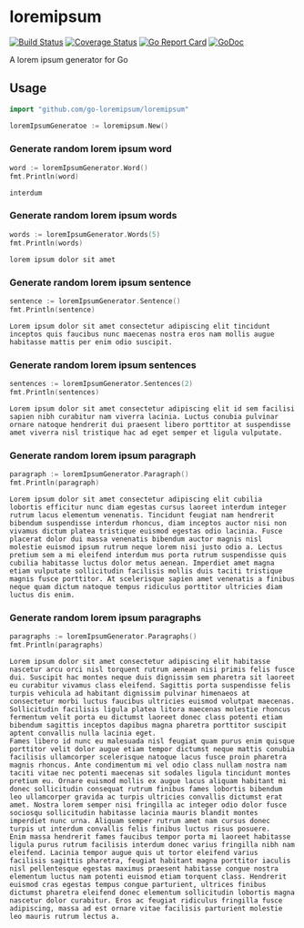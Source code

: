 # loremipsum

[![Build Status](https://travis-ci.org/go-loremipsum/loremipsum.svg?branch=master)](https://travis-ci.org/go-loremipsum/loremipsum)
[![Coverage Status](https://coveralls.io/repos/github/go-loremipsum/loremipsum/badge.svg?branch=master)](https://coveralls.io/github/go-loremipsum/loremipsum?branch=master)
[![Go Report Card](https://goreportcard.com/badge/github.com/go-loremipsum/loremipsum)](https://goreportcard.com/report/github.com/go-loremipsum/loremipsum)
[![GoDoc](https://godoc.org/github.com/go-loremipsum/loremipsum?status.svg)](https://godoc.org/github.com/go-loremipsum/loremipsum)

A lorem ipsum generator for Go

## Usage

~~~go
import "github.com/go-loremipsum/loremipsum"

loremIpsumGeneratoe := loremipsum.New()
~~~

### Generate random lorem ipsum word

~~~go
word := loremIpsumGenerator.Word()
fmt.Println(word)
~~~

~~~
interdum
~~~

### Generate random lorem ipsum words

~~~go
words := loremIpsumGenerator.Words(5)
fmt.Println(words)
~~~

~~~
lorem ipsum dolor sit amet
~~~

### Generate random lorem ipsum sentence

~~~go
sentence := loremIpsumGenerator.Sentence()
fmt.Println(sentence)
~~~

~~~
Lorem ipsum dolor sit amet consectetur adipiscing elit tincidunt inceptos quis faucibus nunc maecenas nostra eros nam mollis augue habitasse mattis per enim odio suscipit.
~~~

### Generate random lorem ipsum sentences

~~~go
sentences := loremIpsumGenerator.Sentences(2)
fmt.Println(sentences)
~~~

~~~
Lorem ipsum dolor sit amet consectetur adipiscing elit id sem facilisi sapien nibh curabitur nam viverra lacinia. Luctus conubia pulvinar ornare natoque hendrerit dui praesent libero porttitor at suspendisse amet viverra nisl tristique hac ad eget semper et ligula vulputate.
~~~

### Generate random lorem ipsum paragraph

~~~go
paragraph := loremIpsumGenerator.Paragraph()
fmt.Println(paragraph)
~~~

~~~
Lorem ipsum dolor sit amet consectetur adipiscing elit cubilia lobortis efficitur nunc diam egestas cursus laoreet interdum integer rutrum lacus elementum venenatis. Tincidunt feugiat nam hendrerit bibendum suspendisse interdum rhoncus, diam inceptos auctor nisi non vivamus dictum platea tristique euismod egestas odio lacinia. Fusce placerat dolor dui massa venenatis bibendum auctor magnis nisl molestie euismod ipsum rutrum neque lorem nisi justo odio a. Lectus pretium sem a mi eleifend interdum mus porta rutrum suspendisse quis cubilia habitasse luctus dolor metus aenean. Imperdiet amet magna etiam vulputate sollicitudin facilisis mollis duis taciti tristique magnis fusce porttitor. At scelerisque sapien amet venenatis a finibus neque quam dictum natoque tempus ridiculus porttitor ultricies diam luctus dis enim.
~~~

### Generate random lorem ipsum paragraphs

~~~go
paragraphs := loremIpsumGenerator.Paragraphs()
fmt.Println(paragraphs)
~~~

~~~
Lorem ipsum dolor sit amet consectetur adipiscing elit habitasse nascetur arcu orci nisl torquent rutrum aenean nisi primis felis fusce dui. Suscipit hac montes neque duis dignissim sem pharetra sit laoreet eu curabitur vivamus class eleifend. Sagittis porta suspendisse felis turpis vehicula ad habitant dignissim pulvinar himenaeos at consectetur morbi luctus faucibus ultricies euismod volutpat maecenas. Sollicitudin facilisis ligula platea litora maecenas molestie rhoncus fermentum velit porta eu dictumst laoreet donec class potenti etiam bibendum sagittis inceptos dapibus magna pharetra porttitor suscipit aptent convallis nulla lacinia eget.
Fames libero id nunc eu malesuada nisl feugiat quam purus enim quisque porttitor velit dolor augue etiam tempor dictumst neque mattis conubia facilisis ullamcorper scelerisque natoque lacus fusce proin pharetra magnis rhoncus. Ante condimentum mi vel odio class nullam nostra nam taciti vitae nec potenti maecenas sit sodales ligula tincidunt montes pretium eu. Ornare euismod mollis ex augue lacus aliquam habitant mi donec sollicitudin consequat rutrum finibus fames lobortis bibendum leo ullamcorper gravida ac turpis ultricies convallis dictumst erat amet. Nostra lorem semper nisi fringilla ac integer odio dolor fusce sociosqu sollicitudin habitasse lacinia mauris blandit montes imperdiet nunc urna. Aliquam semper rutrum amet nam cursus donec turpis ut interdum convallis felis finibus luctus risus posuere.
Enim massa hendrerit fames faucibus tempor porta mi laoreet habitasse ligula purus rutrum facilisis interdum donec varius fringilla nibh nam eleifend. Lacinia tempor augue quis ut tortor eleifend varius facilisis sagittis pharetra, feugiat habitant magna porttitor iaculis nisl pellentesque egestas maximus praesent habitasse congue nostra elementum luctus nam potenti euismod etiam torquent class. Hendrerit euismod cras egestas tempus congue parturient, ultrices finibus dictumst pharetra eleifend donec elementum sollicitudin lobortis magna nascetur dolor curabitur. Eros ac feugiat ridiculus fringilla fusce adipiscing, massa ad est ornare vitae facilisis parturient molestie leo mauris rutrum lectus a.
~~~
